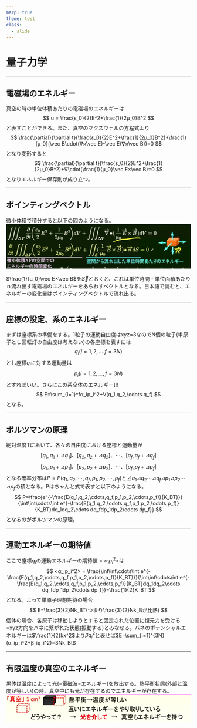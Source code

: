 ```yaml
---
marp: true
theme: test
class:
  - slide
---
```


<!-- paginate: true -->

# 量子力学

---

## 電磁場のエネルギー

真空の時の単位体積あたりの電磁場のエネルギーは
$$
u = \frac{ε_0}{2}E^2+\frac{1}{2μ_0}B^2
$$
と表すことができる。また、真空のマクスウェルの方程式より
$$
\frac{\partial}{\partial t}(\frac{ε_0}{2}E^2+\frac{1}{2μ_0}B^2)+\frac{1}{μ_0}(\vec B\cdot(∇×\vec E)-\vec E(∇×\vec B))=0
$$
となり変形すると
$$
\frac{\partial}{\partial t}(\frac{ε_0}{2}E^2+\frac{1}{2μ_0}B^2)+∇\cdot(\frac{1}{μ_0}\vec E×\vec B)=0
$$
となりエネルギー保存則が成り立つ。

---

## ポインティングベクトル

微小体積で積分すると以下の図のようになる。
![](1.png)

$\frac{1}{μ_0}\vec E×\vec B$を$\vec S$とおくと、これは単位時間・単位面積あたりｎ流れ出す電磁場のエネルギーをあらわすベクトルとなる。日本語で読むと、エネルギーの変化量はポインティングベクトルで流れ出る。

---

## 座標の設定、系のエネルギー

まずは座標系の準備をする。1粒子の運動自由度はxyz=3なのでN個の粒子(単原子とし回転灯の自由度は考えない)の各座標を表すには
$$
q_i(i=1,2,\dots.f=3N)
$$
とし座標$q_i$に対する運動量は
$$
p_i(i=1,2,\dots,f=3N)
$$
とすればいい。さらにこの系全体のエネルギーは
$$
E=\sum_{i=1}^fα_ip_i^2+V(q_1,q_2,\cdots.q_f)
$$
となる。

---

## ボルツマンの原理

絶対温度Tにおいて、各々の自由度における座標と運動量が
$$
[q_1,q_1+⊿q_1]、[q_2,q_2+⊿q_2]、\cdots、[q_f,q_f+⊿q_f]
$$
$$
[p_1,p_1+⊿p_1]、[p_2,p_2+⊿p_2]、\cdots、[p_f,p_f+⊿p_f]
$$
となる確率分布は$P=P(q_1,q_2,\cdots,q_f,p_1,p_2,\cdots,p_f)$と$⊿q_1⊿q_2\cdots⊿q_f⊿p_1⊿p_2\cdots⊿p_f$の積となる。Pはちゃんと式で表すと以下のようになる。
$$
P=\frac{e^{-\frac{E(q_1,q_2,\cdots,q_f,p_1,p_2,\cdots,p_f)}{K_BT}}}{\int\int\cdots\int e^{-\frac{E(q_1,q_2,\cdots,q_f,p_1,p_2,\cdots,p_f)}{K_BT}dq_1dq_2\cdots dq_fdp_1dp_2\cdots dp_f}}
$$
となるのがボルツマンの原理。

---

## 運動エネルギーの期待値

ここで座標$q_i$の運動エネルギーの期待値$<α_ip_i^2>$は
$$
<α_ip_i^2> = \frac{\int\int\cdots\int e^{-\frac{E(q_1,q_2,\cdots,q_f,p_1,p_2,\cdots,p_f)}{K_BT}}}{\int\int\cdots\int e^{-\frac{E(q_1,q_2,\cdots,q_f,p_1,p_2,\cdots,p_f)}{K_BT}dq_1dq_2\cdots dq_fdp_1dp_2\cdots dp_f}}=\frac{1}{2}K_BT
$$
となる。よって単原子理想期待の場合
$$
E=\frac{3}{2}Nk_BT(つまり\frac{3}{2}Nk_Bが比熱)
$$
個体の場合、各原子は移動しようとすると固定された位置に復元力を受ける=xyz方向をバネに繋がれた状態(振動する)とみなせる。バネのポテンシャルエネルギーは$\frac{1}{2}kx^2$より$βq_i^2$と表せば$E=\sum_{i=1}^{3N}(α_ip_i^2+β_iq_i^2)=3Nk_Bt$

---

## 有限温度の真空のエネルギー

黒体は温度によって光(=電磁波=エネルギー)を放出する。熱平衡状態(外部と温度が等しい)の時、真空中にも光が存在するのでエネルギーが存在する。
![](2.png)


